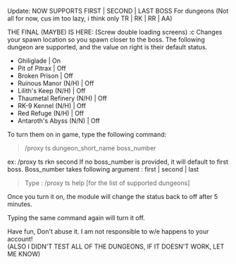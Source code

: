 Update: NOW SUPPORTS FIRST | SECOND | LAST BOSS For dungeons (Not all for now, cus im too lazy, i think only TR | RK | RR | AA)

 THE FINAL (MAYBE) IS HERE: (Screw double loading screens) :c
Changes your spawn location so you spawn closer to the boss. The following dungeon are supported, and the value on right is their default status. 

* Ghiliglade | On
* Pit of Pitrax | Off
* Broken Prison | Off
* Ruinous Manor (N/H) | Off
* Lilith's Keep (N/H) | Off
* Thaumetal Refinery (N/H) | Off
* RK-9 Kennel (N/H) | Off
* Red Refuge (N/H) | Off
* Antaroth's Abyss (N/N) | Off

To turn them on in game, type the following command: 
> /proxy ts dungeon_short_name boss_number

ex: /proxy ts rkn second
If no boss_number is provided, it will default to first boss.
Boss_number takes following argument : first | second | last

> Type : /proxy ts help [for the list of supported dungeons]

Once you turn it on, the module will change the status back to off after 5 minutes.

Typing the same command again will turn it off. 

Have fun, Don't abuse it. I am not responsible to w/e happens to your account!  
(ALSO I DIDN'T TEST ALL OF THE DUNGEONS, IF IT DOESN'T WORK, LET ME KNOW) 